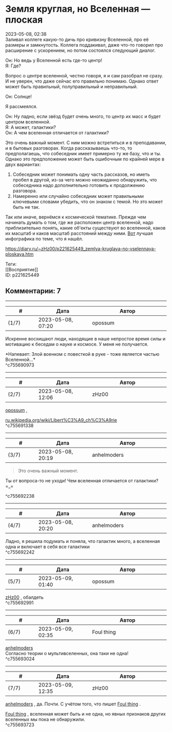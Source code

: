 Земля круглая, но Вселенная — плоская
=====================================

  
2023-05-08, 02:38  
 Заливал коллеге какую-то дичь про кривизну Вселенной, про её размеры и замкнутость. Коллега поддакивал, даже что-то говорил про расширение с ускорением, но потом состоялся следующий диалог.   
   
 Он: Но ведь у Вселенной есть где-то центр!   
 Я: Где?   
   
 Вопрос о центре вселенной, честно говоря, я и сам разобрал не сразу. И не уверен, что даже сейчас его правильно понимаю. Однако ответ может быть правильный, полуправильный и неправильный.   
   
 Он: Солнце!   
   
 Я рассмеялся.   
   
 Он: Ну ладно, если звёзд будет очень много, то центр их масс и будет центром вселенной.   
 Я: А может, галактики?   
 Он: А чем вселенная отличается от галактики?   
   
 Это очень важный момент. С ним можно встретиться и в преподавании, и в бытовых разговорах. Когда рассказываешь что-то, то предполагаешь, что собеседник имеет примерно ту же базу, что и ты. Однако это предположение может быть ошибочным по крайней мере в двух вариантах:   
 1. Собеседник может понимать одну часть рассказов, но иметь пробел в другой, из-за чего можно неожиданно обнаружить, что собеседника надо дополнительно готовить к продолжению разговора.   
 2. Намеренно или случайно собеседник может правильными ключевыми словами убедить, что он знаком с темой. Но это может быть не так.   
   
 Так или иначе, вернёмся к космической тематике. Прежде чем начинать думать о том, где же расположен центр вселенной, надо приблизительно понять, какие об'екты существуют во вселенной, каков их масштаб и каков масштаб расстояний между ними.  [Вот](https://spacegid.com/universe.html)  лучшая инфографика по теме, что я нашёл.   
  
<https://diary.ru/~zHz00/p221625449_zemlya-kruglaya-no-vselennaya-ploskaya.htm>  
  
Теги:  
[[Восприятие]]  
ID: p221625449  


Комментарии: 7
--------------

  


---



|         #         |              Дата              |                     Автор                     |           ID           |
| --- | --- | --- | --- |
| (1/7) | 2023-05-08, 07:20 | opossum | c755690973 |

  
 Искренне восхищают люди, находящие в наше непростое время силы и мотивацию к беседам о науке и космосе. У меня не получается.   
   
 \*Напевает: Злой военком с повесткой в руке - тоже является частью Вселенной...\*   
 ^c755690973

---



|         #         |              Дата              |                     Автор                     |           ID           |
| --- | --- | --- | --- |
| (2/7) | 2023-05-08, 12:06 | zHz00 | c755691338 |

  
  [opossum](https://pssm.diary.ru "змей о двух головах")  ,   
   
  [ru.wikipedia.org/wiki/Libert%C3%A9\_ch%C3%A9rie](https://ru.wikipedia.org/wiki/Libert%C3%A9_ch%C3%A9rie)    
 ^c755691338

---



|         #         |              Дата              |                     Автор                     |           ID           |
| --- | --- | --- | --- |
| (3/7) | 2023-05-08, 20:19 | anhelmoders | c755692238 |

  
  >Это очень важный момент. 

   
  Ты от вопроса-то не уходи! Чем вселенная отличается от галактики? =\_= 

   
 ^c755692238

---



|         #         |              Дата              |                     Автор                     |           ID           |
| --- | --- | --- | --- |
| (4/7) | 2023-05-08, 20:20 | anhelmoders | c755692242 |

  
 Ладно, я решила подумать и поняла, что галактик много, а вселенная одна и включает в себя все галактики   
 ^c755692242

---



|         #         |              Дата              |                     Автор                     |           ID           |
| --- | --- | --- | --- |
| (5/7) | 2023-05-09, 01:40 | opossum | c755692991 |

  
  [zHz00](https://zHz00.diary.ru "Untitled")  , обалдеть   
 ^c755692991

---



|         #         |              Дата              |                     Автор                     |           ID           |
| --- | --- | --- | --- |
| (6/7) | 2023-05-09, 02:35 | Foul thing | c755693024 |

  
  [anhelmoders](https://anhelmoders.diary.ru "No plans. Only wonders.")    
 Согласно теории о мультивселенных, она таки не одна!   
 ^c755693024

---



|         #         |              Дата              |                     Автор                     |           ID           |
| --- | --- | --- | --- |
| (7/7) | 2023-05-09, 12:35 | zHz00 | c755693723 |

  
  [anhelmoders](https://anhelmoders.diary.ru "No plans. Only wonders.")  , да. Почти. С учётом того, что пишет  [Foul thing](https://foulthing.diary.ru "Temporary Internet Flies")  .   
   
  [Foul thing](https://foulthing.diary.ru "Temporary Internet Flies")  , вселенная может быть и не одна, но явных признаков других вселенных мы пока не обнаружили.   
 ^c755693723